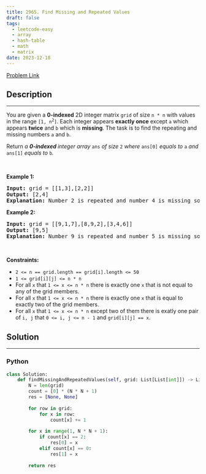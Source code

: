 ```yaml
---
title: 2965. Find Missing and Repeated Values
draft: false
tags: 
  - leetcode-easy
  - array
  - hash-table
  - math
  - matrix
date: 2023-12-18
---
```


[Problem Link](https://leetcode.com/problems/find-missing-and-repeated-values/)

## Description

---
<p>You are given a <strong>0-indexed</strong> 2D integer matrix <code><font face="monospace">grid</font></code> of size <code>n * n</code> with values in the range <code>[1, n<sup>2</sup>]</code>. Each integer appears <strong>exactly once</strong> except <code>a</code> which appears <strong>twice</strong> and <code>b</code> which is <strong>missing</strong>. The task is to find the repeating and missing numbers <code>a</code> and <code>b</code>.</p>

<p>Return <em>a <strong>0-indexed </strong>integer array </em><code>ans</code><em> of size </em><code>2</code><em> where </em><code>ans[0]</code><em> equals to </em><code>a</code><em> and </em><code>ans[1]</code><em> equals to </em><code>b</code><em>.</em></p>

<p>&nbsp;</p>
<p><strong class="example">Example 1:</strong></p>

<pre>
<strong>Input:</strong> grid = [[1,3],[2,2]]
<strong>Output:</strong> [2,4]
<strong>Explanation:</strong> Number 2 is repeated and number 4 is missing so the answer is [2,4].
</pre>

<p><strong class="example">Example 2:</strong></p>

<pre>
<strong>Input:</strong> grid = [[9,1,7],[8,9,2],[3,4,6]]
<strong>Output:</strong> [9,5]
<strong>Explanation:</strong> Number 9 is repeated and number 5 is missing so the answer is [9,5].
</pre>

<p>&nbsp;</p>
<p><strong>Constraints:</strong></p>

<ul>
	<li><code>2 &lt;= n == grid.length == grid[i].length &lt;= 50</code></li>
	<li><code>1 &lt;= grid[i][j] &lt;= n * n</code></li>
	<li>For all <code>x</code> that <code>1 &lt;= x &lt;= n * n</code> there is exactly one <code>x</code> that is not equal to any of the grid members.</li>
	<li>For all <code>x</code> that <code>1 &lt;= x &lt;= n * n</code> there is exactly one <code>x</code> that is equal to exactly two of the grid members.</li>
	<li>For all <code>x</code> that <code>1 &lt;= x &lt;= n * n</code> except two of them there is exatly one pair of <code>i, j</code> that <code>0 &lt;= i, j &lt;= n - 1</code> and <code>grid[i][j] == x</code>.</li>
</ul>


## Solution

---
### Python
``` py title='find-missing-and-repeated-values'
class Solution:
    def findMissingAndRepeatedValues(self, grid: List[List[int]]) -> List[int]:
        N = len(grid)
        count = [0] * (N * N + 1)
        res = [None, None]
        
        for row in grid:
            for x in row:
                count[x] += 1
        
        for x in range(1, N * N + 1):
            if count[x] == 2:
                res[0] = x
            elif count[x] == 0:
                res[1] = x
        
        return res
```

